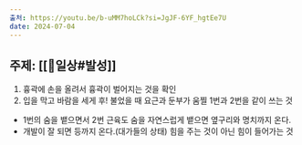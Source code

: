 ```yaml
---
출처: https://youtu.be/b-uMM7hoLCk?si=JgJF-6YF_hgtEe7U
date: 2024-07-04
---
```

## 주제: [[🧭일상#발성]]
1. 흉곽에 손을 올려서 흉곽이 벌어지는 것을 확인
2. 입을 막고 바람을 세게 후! 불었을 때 요근과 둔부가 움찔
1번과 2번을 같이 쓰는 것
- 1번의 숨을 뱉으면서 2번 근육도 숨을 자연스럽게 뱉으면 옆구리와 명치까지 온다.
- 개발이 잘 되면 등까지 온다.(대가들의 상태)
힘을 주는 것이 아닌 힘이 들어가는 것

